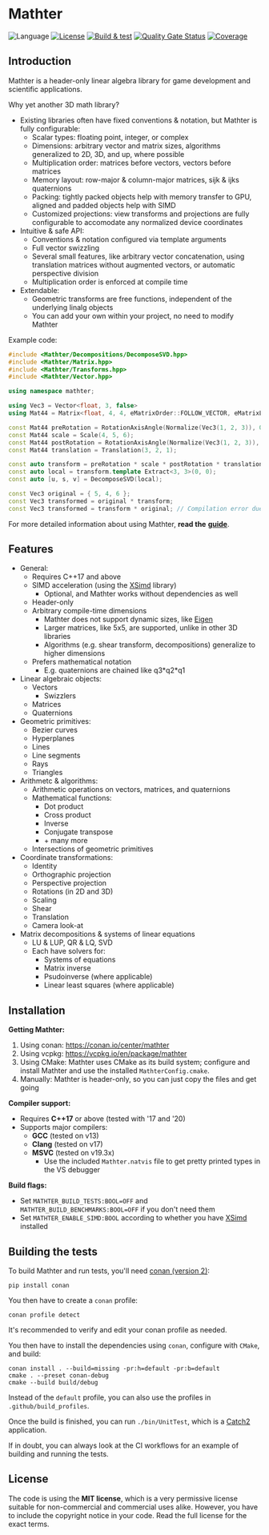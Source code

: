 Mathter
===

![Language](https://img.shields.io/badge/Language-C++17-blue)
[![License](https://img.shields.io/badge/License-MIT-blue)](#license)
[![Build & test](https://github.com/petiaccja/Mathter/actions/workflows/build_and_test.yml/badge.svg)](https://github.com/petiaccja/Mathter/actions/workflows/build_and_test.yml)
[![Quality Gate Status](https://sonarcloud.io/api/project_badges/measure?project=petiaccja_Mathter&metric=alert_status)](https://sonarcloud.io/dashboard?id=petiaccja_Mathter)
[![Coverage](https://sonarcloud.io/api/project_badges/measure?project=petiaccja_Mathter&metric=coverage)](https://sonarcloud.io/dashboard?id=petiaccja_Mathter)


Introduction
---
Mathter is a header-only linear algebra library for game development and scientific applications.

Why yet another 3D math library?
- Existing libraries often have fixed conventions & notation, but Mathter is fully configurable:
  - Scalar types: floating point, integer, or complex
  - Dimensions: arbitrary vector and matrix sizes, algorithms generalized to 2D, 3D, and up, where possible
  - Multiplication order: matrices before vectors, vectors before matrices
  - Memory layout: row-major & column-major matrices, sijk & ijks quaternions
  - Packing: tightly packed objects help with memory transfer to GPU, aligned and padded objects help with SIMD
  - Customized projections: view transforms and projections are fully configurable to accomodate any normalized device coordinates
- Intuitive & safe API:
  - Conventions & notation configured via template arguments
  - Full vector swizzling
  - Several small features, like arbitrary vector concatenation, using translation matrices without augmented vectors, or automatic perspective division
  - Multiplication order is enforced at compile time
- Extendable:
  - Geometric transforms are free functions, independent of the underlying linalg objects
  - You can add your own within your project, no need to modify Mathter


Example code:
```c++
#include <Mathter/Decompositions/DecomposeSVD.hpp>
#include <Mathter/Matrix.hpp>
#include <Mathter/Transforms.hpp>
#include <Mathter/Vector.hpp>

using namespace mathter;

using Vec3 = Vector<float, 3, false>
using Mat44 = Matrix<float, 4, 4, eMatrixOrder::FOLLOW_VECTOR, eMatrixLayout::ROW_MAJOR, false>;

const Mat44 preRotation = RotationAxisAngle(Normalize(Vec3(1, 2, 3)), 0.4f);
const Mat44 scale = Scale(4, 5, 6);
const Mat44 postRotation = RotationAxisAngle(Normalize(Vec3(1, 2, 3)), -0.4f);
const Mat44 translation = Translation(3, 2, 1);

const auto transform = preRotation * scale * postRotation * translation;
const auto local = transform.template Extract<3, 3>(0, 0);
const auto [u, s, v] = DecomposeSVD(local);

const Vec3 original = { 5, 4, 6 };
const Vec3 transformed = original * transform;
const Vec3 transformed = transform * original; // Compilation error due to matrix order.
```


For more detailed information about using Mathter, **read the** [**guide**](https://github.com/petiaccja/Mathter/blob/master/docs/Guide.md).

Features
---
- General:
  - Requires C++17 and above
  - SIMD acceleration (using the [XSimd](https://github.com/xtensor-stack/xsimd) library)
    - Optional, and Mathter works without dependencies as well
  - Header-only
  - Arbitrary compile-time dimensions
    - Mathter does not support dynamic sizes, like [Eigen](https://eigen.tuxfamily.org)
    - Larger matrices, like 5x5, are supported, unlike in other 3D libraries
    - Algorithms (e.g. shear transform, decompositions) generalize to higher dimensions
  - Prefers mathematical notation
    - E.g. quaternions are chained like q3\*q2\*q1
- Linear algebraic objects:
  - Vectors
    - Swizzlers
  - Matrices
  - Quaternions
- Geometric primitives:
  - Bezier curves
  - Hyperplanes
  - Lines
  - Line segments
  - Rays
  - Triangles
- Arithmetc & algorithms:
  - Arithmetic operations on vectors, matrices, and quaternions
  - Mathematical functions:
    - Dot product
    - Cross product
    - Inverse
    - Conjugate transpose
    - \+ many more
  - Intersections of geometric primitives
- Coordinate transformations:
  - Identity
  - Orthographic projection
  - Perspective projection
  - Rotations (in 2D and 3D)
  - Scaling
  - Shear
  - Translation
  - Camera look-at
- Matrix decompositions & systems of linear equations
  - LU & LUP, QR & LQ, SVD
  - Each have solvers for:
    - Systems of equations
    - Matrix inverse
    - Psudoinverse (where applicable)
    - Linear least squares (where applicable)

Installation
---

**Getting Mathter:**
1. Using conan: https://conan.io/center/mathter
2. Using vcpkg: https://vcpkg.io/en/package/mathter
3. Using CMake: Mathter uses CMake as its build system; configure and install Mathter and use the installed `MathterConfig.cmake`.
4. Manually: Mathter is header-only, so you can just copy the files and get going

**Compiler support:**
- Requires **C++17** or above (tested with '17 and '20)
- Supports major compilers:
  - **GCC** (tested on v13)
  - **Clang** (tested on v17)
  - **MSVC** (tested on v19.3x)
    - Use the included `Mathter.natvis` file to get pretty printed types in the VS debugger

**Build flags:**
- Set `MATHTER_BUILD_TESTS:BOOL=OFF` and `MATHTER_BUILD_BENCHMARKS:BOOL=OFF` if you don't need them
- Set `MATHTER_ENABLE_SIMD:BOOL` according to whether you have [XSimd](https://github.com/xtensor-stack/xsimd) installed


Building the tests
---

To build Mathter and run tests, you'll need [conan (version 2)](https://docs.conan.io/2/installation.html):

```
pip install conan
```

You then have to create a `conan` profile:

```
conan profile detect
```

It's recommended to verify and edit your conan profile as needed.

You then have to install the dependencies using `conan`, configure with `CMake`, and build:

```
conan install . --build=missing -pr:h=default -pr:b=default
cmake . --preset conan-debug
cmake --build build/debug
```

Instead of the `default` profile, you can also use the profiles in `.github/build_profiles`.

Once the build is finished, you can run `./bin/UnitTest`, which is a [Catch2](https://github.com/catchorg/Catch2) application.

If in doubt, you can always look at the CI workflows for an example of building and running the tests.


License
---
The code is using the **MIT license**, which is a very permissive license suitable for non-commercial and commercial uses alike. However, you have to include the copyright notice in your code. Read the full license for the exact terms.